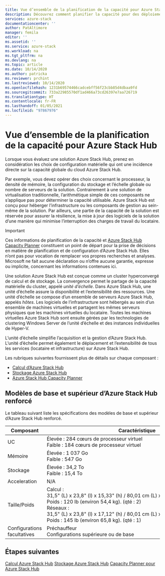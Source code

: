 ```yaml
---
title: Vue d’ensemble de la planification de la capacité pour Azure Stack Hub | Microsoft Docs
description: Découvrez comment planifier la capacité pour des déploiements Azure Stack Hub. Consultez les spécifications des modèles de base et supérieurs d’Azure Stack Hub renforcé.
services: azure-stack
documentationcenter: ''
author: PatAltimore
manager: femila
editor: ''
ms.assetid: ''
ms.service: azure-stack
ms.workload: na
ms.tgt_pltfrm: na
ms.devlang: na
ms.topic: article
ms.date: 10/14/2020
ms.author: patricka
ms.reviewer: prchint
ms.lastreviewed: 10/14/2020
ms.openlocfilehash: 1231b69574466cadcebff56f23cbb85d4dbaa9fd
ms.sourcegitcommit: 733a22985570df1ad466a73cd26397e7aa726719
ms.translationtype: HT
ms.contentlocale: fr-FR
ms.lasthandoff: 01/05/2021
ms.locfileid: "97867976"
---
```

# <a name="overview-of-azure-stack-hub-capacity-planning"></a>Vue d’ensemble de la planification de la capacité pour Azure Stack Hub

Lorsque vous évaluez une solution Azure Stack Hub, prenez en considération les choix de configuration matérielle qui ont une incidence directe sur la capacité globale du cloud Azure Stack Hub. 

Par exemple, vous devez opérer des choix concernant le processeur, la densité de mémoire, la configuration du stockage et l’échelle globale ou nombre de serveurs de la solution. Contrairement à une solution de virtualisation traditionnelle, l’arithmétique simple de ces composants ne s’applique pas pour déterminer la capacité utilisable. Azure Stack Hub est conçu pour héberger l’infrastructure ou les composants de gestion au sein-même de la solution. Par ailleurs, une partie de la capacité de la solution est réservée pour assurer la résilience, la mise à jour des logiciels de la solution d’une manière qui minimise l’interruption des charges de travail du locataire. 

> [!IMPORTANT]
> Ces informations de planification de la capacité et [Azure Stack Hub Capacity Planner](https://aka.ms/azstackcapacityplanner) constituent un point de départ pour la prise de décisions en matière de planification et de configuration d’Azure Stack Hub. Elles n’ont pas pour vocation de remplacer vos propres recherches et analyses. Microsoft ne fait aucune déclaration ou n’offre aucune garantie, expresse ou implicite, concernant les informations contenues ici.
 
Une solution Azure Stack Hub est conçue comme un cluster hyperconvergé de calcul et de stockage. La convergence permet le partage de la capacité matérielle du cluster, appelé *unité d’échelle*. Dans Azure Stack Hub, une unité d’échelle assure la disponibilité et l’extensibilité des ressources. Une unité d’échelle se compose d’un ensemble de serveurs Azure Stack Hub, appelés *hôtes*. Les logiciels de l’infrastructure sont hébergés au sein d’un ensemble de machines virtuelles et partagent les mêmes serveurs physiques que les machines virtuelles du locataire. Toutes les machines virtuelles Azure Stack Hub sont ensuite gérées par les technologies de clustering Windows Server de l’unité d’échelle et des instances individuelles de Hyper-V. 

L’unité d’échelle simplifie l’acquisition et la gestion d’Azure Stack Hub. L’unité d’échelle permet également le déplacement et l’extensibilité de tous les services (locataire et infrastructure) sur Azure Stack Hub. 

Les rubriques suivantes fournissent plus de détails sur chaque composant :

- [Calcul d’Azure Stack Hub](../operator/azure-stack-capacity-planning-compute.md?toc=/azure-stack/tdc/toc.json&bc=/azure-stack/breadcrumb/toc.json)
- [Stockage Azure Stack Hub](../operator/azure-stack-capacity-planning-storage.md?toc=/azure-stack/tdc/toc.json&bc=/azure-stack/breadcrumb/toc.json)
- [Azure Stack Hub Capacity Planner](../operator/azure-stack-app-service-capacity-planning.md?toc=/azure-stack/tdc/toc.json&bc=/azure-stack/breadcrumb/toc.json)

## <a name="azure-stack-hub-ruggedized-high-and-low-models"></a>Modèles de base et supérieur d’Azure Stack Hub renforcé

Le tableau suivant liste les spécifications des modèles de base et supérieur d’Azure Stack Hub renforcé.

| Composant               | Caractéristique |
|-------------------------|---------------|
| UC                     |Élevée : 284 cœurs de processeur virtuel<br>Faible : 184 cœurs de processeur virtuel  |
| Mémoire                  |Élevée : 1 037 Go<br>Faible : 547 Go                |
| Stockage                 |Élevée : 34,2 To<br>Faible : 15,4 To                |
| Acceleration            |N/A                                          |
| Taille/Poids             |Calcul : 31,5" (L) x 23,8" (l) x 15,33" (h) / 80,01 cm (L) x 60,45 cm (l) x 38,93 cm (h)<br>Poids : 120 lb (environ 54,4 kg). (qté : 2)<br>Réseaux : 31,5" (L) x 23,8" (l) x 17,12" (h) / 80,01 cm (L) x 60,45 cm (l) x 43,48 cm (h)<br>Poids : 145 lb (environ 65,8 kg). (qté : 1)              |
| Configurations facultatives |Préchauffeur<br>Configurations supérieure ou de base     |

## <a name="next-steps"></a>Étapes suivantes

[Calcul Azure Stack Hub](../operator/azure-stack-capacity-planning-compute.md?toc=/azure-stack/tdc/toc.json&bc=/azure-stack/breadcrumb/toc.json)
[Stockage Azure Stack Hub](../operator/azure-stack-capacity-planning-storage.md?toc=/azure-stack/tdc/toc.json&bc=/azure-stack/breadcrumb/toc.json)
[Capacity Planner pour Azure Stack Hub](../operator/azure-stack-app-service-capacity-planning.md?toc=/azure-stack/tdc/toc.json&bc=/azure-stack/breadcrumb/toc.json)
